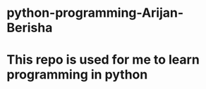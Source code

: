 # python-programming-Arijan-Berisha
<h1>This repo is used for me to learn programming in python</h1>
